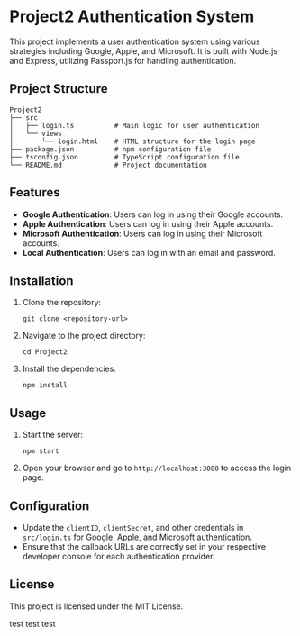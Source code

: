 # Project2 Authentication System

This project implements a user authentication system using various strategies including Google, Apple, and Microsoft. It is built with Node.js and Express, utilizing Passport.js for handling authentication.

## Project Structure

```
Project2
├── src
│   ├── login.ts          # Main logic for user authentication
│   └── views
│       └── login.html    # HTML structure for the login page
├── package.json          # npm configuration file
├── tsconfig.json         # TypeScript configuration file
└── README.md             # Project documentation
```

## Features

- **Google Authentication**: Users can log in using their Google accounts.
- **Apple Authentication**: Users can log in using their Apple accounts.
- **Microsoft Authentication**: Users can log in using their Microsoft accounts.
- **Local Authentication**: Users can log in with an email and password.

## Installation

1. Clone the repository:
   ```
   git clone <repository-url>
   ```
2. Navigate to the project directory:
   ```
   cd Project2
   ```
3. Install the dependencies:
   ```
   npm install
   ```

## Usage

1. Start the server:
   ```
   npm start
   ```
2. Open your browser and go to `http://localhost:3000` to access the login page.

## Configuration

- Update the `clientID`, `clientSecret`, and other credentials in `src/login.ts` for Google, Apple, and Microsoft authentication.
- Ensure that the callback URLs are correctly set in your respective developer console for each authentication provider.

## License

This project is licensed under the MIT License.

test
test
test
